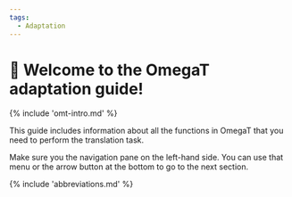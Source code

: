 ```yaml
---
tags:
  - Adaptation
---
```


<!-- # Translation -->

<style>
a.md-footer__link--prev[aria-label^="Previous:"],
.md-nav__icon
{
  display: none !important;
}
</style>

# 👋 Welcome to the OmegaT adaptation guide!

<!-- section: omegat intro -->
{% include 'omt-intro.md' %}

This guide includes information about all the functions in OmegaT that you need to perform the translation task. 

Make sure you the navigation pane on the left-hand side. You can use that menu or the arrow button at the bottom to go to the next section.

{% include 'abbreviations.md' %}

